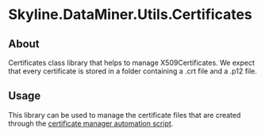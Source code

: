 # Skyline.DataMiner.Utils.Certificates

## About

Certificates class library that helps to manage X509Certificates. We expect that every certificate is stored in a folder containing a .crt file and a .p12 file.

## Usage

This library can be used to manage the certificate files that are created through the [certificate manager automation script](https://github.com/SkylineCommunications/SLC-AS-ManageCertificates).